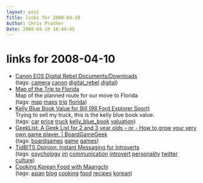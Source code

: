 ```yaml
---
layout: post
Title: links for 2008-04-10  
Author: Chris Prather
Date: 2008-04-10 18:44:45
---
```


# links for 2008-04-10
<ul class="delicious">
	<li>
		<div class="delicious-link"><a href="http://www.usa.canon.com/consumer/controller?act=ModelInfoAct&fcategoryid=139&modelid=9430#DownloadDetailAct">Canon EOS Digital Rebel Documents/Downloads</a></div>
		<div class="delicious-tags">(tags: <a href="http://del.icio.us/perigrin/camera">camera</a> <a href="http://del.icio.us/perigrin/canon">canon</a> <a href="http://del.icio.us/perigrin/digital_rebel">digital_rebel</a> <a href="http://del.icio.us/perigrin/digital">digital</a>)</div>
	</li>
	<li>
		<div class="delicious-link"><a href="http://maps.google.com/maps?f=d&hl=en&geocode=&saddr=Saint+Paul,+MN+55103&daddr=Champaign+IL+to:Chattanooga,+TN+to:Kissimmee,+FL+34741&mra=pi&mrcr=2&sll=39.96745,-89.217815&sspn=10.90853,25.400391&ie=UTF8&z=5">Map of the Trip to Florida</a></div>
		<div class="delicious-extended">Map of the planned route for our move to Florida</div>
		<div class="delicious-tags">(tags: <a href="http://del.icio.us/perigrin/map">map</a> <a href="http://del.icio.us/perigrin/maps">maps</a> <a href="http://del.icio.us/perigrin/trip">trip</a> <a href="http://del.icio.us/perigrin/florida">florida</a>)</div>
	</li>
	<li>
		<div class="delicious-link"><a href="http://www.kbb.com/KBB/UsedCars/PricingReport.aspx?ManufacturerId=15&YearId=1998&VehicleClass=UsedCar&VehicleId=6487&PriceType=Private+Party&ModelId=100&Mileage=120000&SelectionHistory=6487%7C24488%7C55103%7C0%7C0%7C247021%7Ctrue%7C247015%7Ctrue%7C247015%7Ctrue%7C247031%7Ctrue%7C247047%7Cfalse%7C247047%7Ctrue%7C247058%7Ctrue%7C247065%7Ctrue%7C247062%7Ctrue%7C247065%7Cfalse%7C247080%7Cfalse%7C247088%7Ctrue%7C247134%7Ctrue%7C247141%7Ctrue%7C247157%7Ctrue%7C247157%7Cfalse&Condition=Fair&QuizConditions=">Kelly Blue Book Value for Bill (98 Ford Explorer Sport)</a></div>
		<div class="delicious-extended">Trying to sell my truck, this is the kelly blue book value.</div>
		<div class="delicious-tags">(tags: <a href="http://del.icio.us/perigrin/car">car</a> <a href="http://del.icio.us/perigrin/price">price</a> <a href="http://del.icio.us/perigrin/truck">truck</a> <a href="http://del.icio.us/perigrin/kelly_blue_book">kelly_blue_book</a> <a href="http://del.icio.us/perigrin/valuation">valuation</a>)</div>
	</li>
	<li>
		<div class="delicious-link"><a href="http://www.boardgamegeek.com/geeklist/17793/item/339350#item339350">GeekList: A Geek List for 2 and 3 year olds – or - How to grow your very own game player. | BoardGameGeek</a></div>
		<div class="delicious-tags">(tags: <a href="http://del.icio.us/perigrin/boardgames">boardgames</a> <a href="http://del.icio.us/perigrin/game">game</a> <a href="http://del.icio.us/perigrin/games">games</a>)</div>
	</li>
	<li>
		<div class="delicious-link"><a href="http://db.tidbits.com/article/9544">TidBITS Opinion: Instant Messaging for Introverts</a></div>
		<div class="delicious-tags">(tags: <a href="http://del.icio.us/perigrin/psychology">psychology</a> <a href="http://del.icio.us/perigrin/im">im</a> <a href="http://del.icio.us/perigrin/communication">communication</a> <a href="http://del.icio.us/perigrin/introvert">introvert</a> <a href="http://del.icio.us/perigrin/personality">personality</a> <a href="http://del.icio.us/perigrin/twitter">twitter</a> <a href="http://del.icio.us/perigrin/culture">culture</a>)</div>
	</li>
	<li>
		<div class="delicious-link"><a href="http://blog.maangchi.com/">Cooking Korean Food with Maangchi</a></div>
		<div class="delicious-tags">(tags: <a href="http://del.icio.us/perigrin/asian">asian</a> <a href="http://del.icio.us/perigrin/blog">blog</a> <a href="http://del.icio.us/perigrin/cooking">cooking</a> <a href="http://del.icio.us/perigrin/food">food</a> <a href="http://del.icio.us/perigrin/recipes">recipes</a> <a href="http://del.icio.us/perigrin/korean">korean</a>)</div>
	</li>
</ul>

